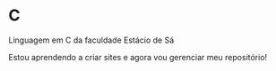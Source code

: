 # C
 Linguagem em C da faculdade Estácio de Sá

Estou aprendendo a criar sites e agora vou gerenciar meu repositório!